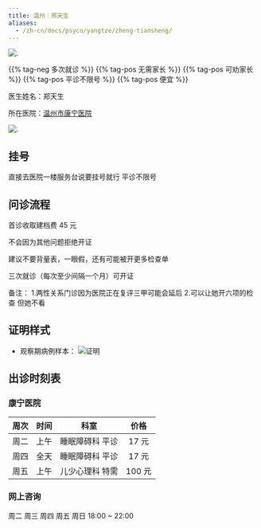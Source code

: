 ```yaml
---
title: 温州｜郑天生
aliases:
  - /zh-cn/docs/psyco/yangtze/zheng-tiansheng/
---
```


![.](/images/doctor/zheng-tiansheng.jpg)

{{% tag-neg 多次就诊 %}} {{% tag-pos 无需家长 %}} {{% tag-pos 可劝家长 %}}
{{% tag-pos 平诊不限号 %}} {{% tag-pos 便宜 %}}

医生姓名：郑天生

所在医院：[温州市康宁医院](https://www.amap.com/place/B0FFH6OL0C)

![.](/images/doctor/zheng-tiansheng-qr.jpg)

## 挂号

直接去医院一楼服务台说要挂号就行 平诊不限号

## 问诊流程

首诊收取建档费 45 元

不会因为其他问题拒绝开证

建议不要背量表，一眼假，还有可能被开更多检查单

三次就诊（每次至少间隔一个月）可开证

备注：
1.两性关系门诊因为医院正在复评三甲可能会延后
2.可以让她开六项的检查 但她不看

## 证明样式

- 观察期病例样本：
  ![证明](images/doctor/zheng-tiansheng-zm.jpg)

## 出诊时刻表

### 康宁医院

| 周次 | 时间 | 科室 | 价格 |
| :---: | :---: | :---: | :---: |
| 周二 | 上午 | 睡眠障碍科 平诊 | 17 元 |
| 周四 | 全天 | 睡眠障碍科 平诊 | 17 元 |
| 周五 | 上午 | 儿少心理科 特需 | 100 元 |

### 网上咨询

周二 周三 周四 周五 周日 18:00 ~ 22:00
